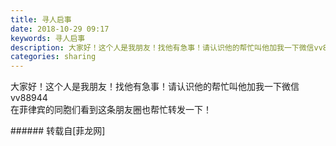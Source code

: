 ```yaml
---
title: 寻人启事
date: 2018-10-29 09:17
keywords: 寻人启事
description: 大家好！这个人是我朋友！找他有急事！请认识他的帮忙叫他加我一下微信vv88944在菲律宾的同胞们看到这条朋友圈也帮忙转发一下！
categories: sharing
---
```

<td class="t_f" id="postmessage_2182215">

大家好！这个人是我朋友！找他有急事！请认识他的帮忙叫他加我一下微信vv88944<br/>
在菲律宾的同胞们看到这条朋友圈也帮忙转发一下！<br/>
<img alt="" border="0" class="zoom" data-cf-modified-f6da58cc9b43fe6be13dcfbe-="" file="http://www.flw.ph/data/appbyme/upload/image/201810/29/0lDYolbBtxiD.jpg" id="aimg_RVEF4" lazyloadthumb="1" onclick="" onmouseover="" src="http://www.flw.ph/data/appbyme/upload/image/201810/29/0lDYolbBtxiD.jpg"/><br/>
<img alt="" border="0" class="zoom" data-cf-modified-f6da58cc9b43fe6be13dcfbe-="" file="http://www.flw.ph/data/appbyme/upload/image/201810/29/1W0ND2fLoaDA.jpg" id="aimg_wSrpp" lazyloadthumb="1" onclick="" onmouseover="" src="http://www.flw.ph/data/appbyme/upload/image/201810/29/1W0ND2fLoaDA.jpg"/><br/>
<img alt="" border="0" class="zoom" data-cf-modified-f6da58cc9b43fe6be13dcfbe-="" file="http://www.flw.ph/data/appbyme/upload/image/201810/29/joTr7SWKrMXv.jpg" id="aimg_mN7pp" lazyloadthumb="1" onclick="" onmouseover="" src="http://www.flw.ph/data/appbyme/upload/image/201810/29/joTr7SWKrMXv.jpg"/><br/>
</td>
###### 转载自[菲龙网]